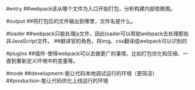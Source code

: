 #entry
##webpack该从哪个文件为入口开始打包，分析构建内部依赖图。

#output
##将打包后的文件输出到哪里，文件名是什么。

#loader
##webpack只能处理js文件，因此loader可以帮助webpack去处理那些非JavaScript文件。
##翻译官的角色，将img、css翻译成webpack可以识别的

#plugins
##插件-使得webpack可以去做更广的事情，比如打包优化和压缩、一直到重新定义环境中的变量等。

#mode
##development-能让代码本地调试运行的环境（更简洁）
##production-能让代码优化上线运行的环境